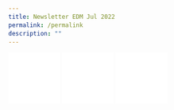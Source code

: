 ```yaml
---
title: Newsletter EDM Jul 2022
permalink: /permalink
description: ""
---
```

![](/images/Newsletter%20EDM%20HTML%20Image/facebook-icon.png)
![](/images/Newsletter%20EDM%20HTML%20Image/insta-icon.png)
![](/images/Newsletter%20EDM%20HTML%20Image/website-icon.png)